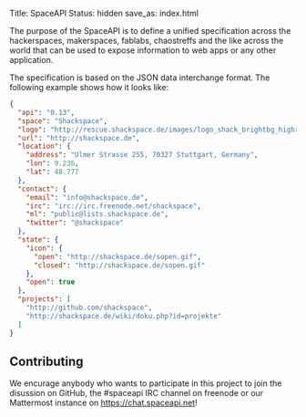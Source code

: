 Title: SpaceAPI
Status: hidden
save_as: index.html

The purpose of the SpaceAPI is to define a unified specification across the
hackerspaces, makerspaces, fablabs, chaostreffs and the like across the world
that can be used to expose information to web apps or any other application.

The specification is based on the JSON data interchange format. The following
example shows how it looks like:

```json
{
  "api": "0.13",
  "space": "Shackspace",
  "logo": "http://rescue.shackspace.de/images/logo_shack_brightbg_highres.png",
  "url": "http://shackspace.de",
  "location": {
    "address": "Ulmer Strasse 255, 70327 Stuttgart, Germany",
    "lon": 9.236,
    "lat": 48.777
  },
  "contact": {
    "email": "info@shackspace.de",
    "irc": "irc://irc.freenode.net/shackspace",
    "ml": "public@lists.shackspace.de",
    "twitter": "@shackspace"
  },
  "state": {
    "icon": {
      "open": "http://shackspace.de/sopen.gif",
      "closed": "http://shackspace.de/sopen.gif"
    },
    "open": true
  },
  "projects": [
    "http://github.com/shackspace",
    "http://shackspace.de/wiki/doku.php?id=projekte"
  ]
}
```

## Contributing

We encurage anybody who wants to participate in this project to join the
disussion on GitHub, the #spaceapi IRC channel on freenode or our Mattermost
instance on https://chat.spaceapi.net!

